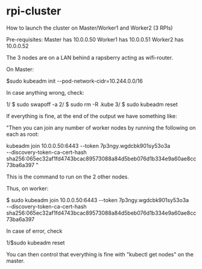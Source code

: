 # rpi-cluster

How to launch the cluster on Master/Worker1 and Worker2 (3 RPIs)

Pre-requisites:
Master has 10.0.0.50
Worker1  has 10.0.0.51
Worker2 has 10.0.0.52

The 3 nodes are on a LAN behind a rapsberry acting as wifi-router.

On Master:

$sudo kubeadm init --pod-network-cidr=10.244.0.0/16

In case anything wrong, check:

1/ $ sudo swapoff -a
2/ $ sudo rm -R .kube
3/ $ sudo kubeadm reset

If everything is fine, at the end of the output we have something like:

"Then you can join any number of worker nodes by running the following on each as root:

kubeadm join 10.0.0.50:6443 --token 7p3ngy.wgdcbk901sy53o3a \
    --discovery-token-ca-cert-hash sha256:065ec32af1fd4743bcac89573088a84d5beb076d1b334e9a60ae8cc73ba6a397 "
    
 This is the command to run on the 2 other nodes.
 
 Thus, on worker:
 
$ sudo kubeadm join 10.0.0.50:6443 --token 7p3ngy.wgdcbk901sy53o3a \
    --discovery-token-ca-cert-hash sha256:065ec32af1fd4743bcac89573088a84d5beb076d1b334e9a60ae8cc73ba6a397 

In case of error, check

1/$sudo kubeadm reset

You can then control that everything is fine with "kubectl get nodes" on the master.


